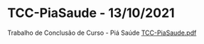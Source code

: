 # TCC-PiaSaude - 13/10/2021
Trabalho de Conclusão de Curso - Piá Saúde
[TCC-PiaSaude.pdf](https://github.com/user-attachments/files/19019964/TCC-PiaSaude.pdf)
